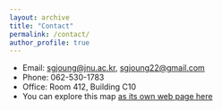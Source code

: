 ```yaml
---
layout: archive
title: "Contact"
permalink: /contact/
author_profile: true
---
```

- Email: sgjoung@jnu.ac.kr, sgjoung22@gmail.com
- Phone: 062-530-1783
- Office: Room 412, Building C10
- You can explore this map [as its own web page here](map.html)
